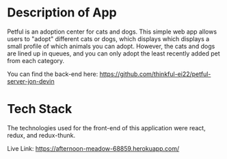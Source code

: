 # Description of App #

Petful is an adoption center for cats and dogs. This simple web app allows users to "adopt" different cats or dogs, which displays which displays a small profile of which animals you can adopt. However, the cats and dogs are lined up in queues, and you can only adopt the least recently added pet from each category.

You can find the back-end here: https://github.com/thinkful-ei22/petful-server-jon-devin

# Tech Stack #

The technologies used for the front-end of this application were react, redux, and redux-thunk.

Live Link: https://afternoon-meadow-68859.herokuapp.com/
